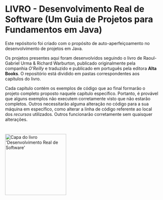 # LIVRO - Desenvolvimento Real de Software (Um Guia de Projetos para Fundamentos em Java)

Este repósitorio foi criado com o propósito de auto-aperfeiçoamento no desenvolvimento de projetos em Java.

Os projetos presentes aqui foram desenvolvidos seguindo o livro de Raoul-Gabriel Urma & Richard Warburton, publicado originalmente pela companhia *O'Reilly* e traduzido e publicado em português pela editora **Alta Books**.
O repositório está dividido em pastas correspondentes aos capítulos do livro.

Cada capítulo contém os exemplos de código que ao final formarão o projeto completo proposto naquele capítulo específico. Portanto, é provável que alguns exemplos não executem corretamente visto que não estarão completos. Outros necessitarão alguma alteração no código para a sua máquina em específico, como alterar a linha de código referente ao local dos *recursos* utilizados.
Outros funcionarão corretamente sem quaisquer alterações.
#
<img src="https://m.media-amazon.com/images/I/81gq4TcAmQL.jpg" width="200px" title="Capa do Livro" alt="Capa do livro 'Desenvolvimento Real de Software'">
